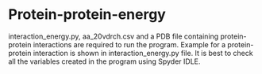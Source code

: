 # Protein-protein-energy
interaction_energy.py, aa_20vdrch.csv and a PDB file containing protein-protein interactions are required to run the program. 
Example for a protein-protein interaction is shown in interaction_energy.py file. It is best to check all the variables created in the program using Spyder IDLE. 
